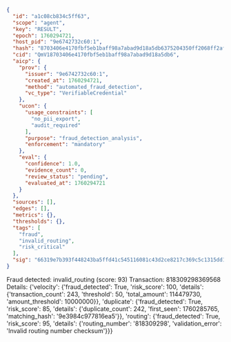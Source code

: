 ```json
{
  "id": "a1c08cb834c5ff63",
  "scope": "agent",
  "key": "RESULT",
  "epoch": 1760294721,
  "host_pid": "9e6742732c60:1",
  "hash": "8703406e4170fbf5eb1baff98a7abad9d18a5db6375204350ff2068ff2af8021",
  "cid": "QmV18703406e4170fbf5eb1baff98a7abad9d18a5db6",
  "aicp": {
    "prov": {
      "issuer": "9e6742732c60:1",
      "created_at": 1760294721,
      "method": "automated_fraud_detection",
      "vc_type": "VerifiableCredential"
    },
    "ucon": {
      "usage_constraints": [
        "no_pii_export",
        "audit_required"
      ],
      "purpose": "fraud_detection_analysis",
      "enforcement": "mandatory"
    },
    "eval": {
      "confidence": 1.0,
      "evidence_count": 0,
      "review_status": "pending",
      "evaluated_at": 1760294721
    }
  },
  "sources": [],
  "edges": [],
  "metrics": {},
  "thresholds": {},
  "tags": [
    "fraud",
    "invalid_routing",
    "risk_critical"
  ],
  "sig": "66319e7b393f448243ba5ffd41c545116081c43d2ce8217c369c5c1315dd18c5"
}
```

Fraud detected: invalid_routing (score: 93)
Transaction: 818309298369568
Details: {'velocity': {'fraud_detected': True, 'risk_score': 100, 'details': {'transaction_count': 243, 'threshold': 50, 'total_amount': 114479730, 'amount_threshold': 10000000}}, 'duplicate': {'fraud_detected': True, 'risk_score': 85, 'details': {'duplicate_count': 242, 'first_seen': 1760285765, 'matching_hash': '9e3984c977816ea5'}}, 'routing': {'fraud_detected': True, 'risk_score': 95, 'details': {'routing_number': '818309298', 'validation_error': 'Invalid routing number checksum'}}}